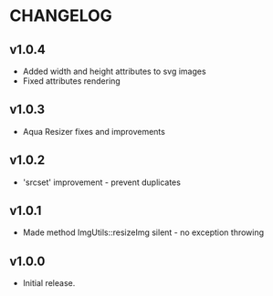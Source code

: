 # CHANGELOG

## v1.0.4

* Added width and height attributes to svg images
* Fixed attributes rendering

## v1.0.3

* Aqua Resizer fixes and improvements

## v1.0.2

* 'srcset' improvement - prevent duplicates

## v1.0.1

* Made method ImgUtils::resizeImg silent - no exception throwing

## v1.0.0

* Initial release.

